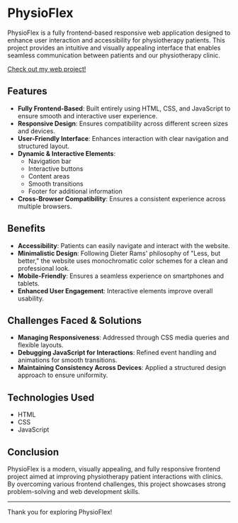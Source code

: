 # PhysioFlex

PhysioFlex is a fully frontend-based responsive web application designed to enhance user interaction and accessibility for physiotherapy patients. This project provides an intuitive and visually appealing interface that enables seamless communication between patients and our physiotherapy clinic.

[Check out my web project!](https://devammistry.github.io/PhysioFlex/)

## Features

- **Fully Frontend-Based**: Built entirely using HTML, CSS, and JavaScript to ensure smooth and interactive user experience.
- **Responsive Design**: Ensures compatibility across different screen sizes and devices.
- **User-Friendly Interface**: Enhances interaction with clear navigation and structured layout.
- **Dynamic & Interactive Elements**:
  - Navigation bar
  - Interactive buttons
  - Content areas
  - Smooth transitions
  - Footer for additional information
- **Cross-Browser Compatibility**: Ensures a consistent experience across multiple browsers.

## Benefits

- **Accessibility**: Patients can easily navigate and interact with the website.
- **Minimalistic Design**: Following Dieter Rams' philosophy of "Less, but better," the website uses monochromatic color schemes for a clean and professional look.
- **Mobile-Friendly**: Ensures a seamless experience on smartphones and tablets.
- **Enhanced User Engagement**: Interactive elements improve overall usability.

## Challenges Faced & Solutions

- **Managing Responsiveness**: Addressed through CSS media queries and flexible layouts.
- **Debugging JavaScript for Interactions**: Refined event handling and animations for smooth transitions.
- **Maintaining Consistency Across Devices**: Applied a structured design approach to ensure uniformity.

## Technologies Used

- HTML
- CSS
- JavaScript

## Conclusion

PhysioFlex is a modern, visually appealing, and fully responsive frontend project aimed at improving physiotherapy patient interactions with clinics. By overcoming various frontend challenges, this project showcases strong problem-solving and web development skills.

---

Thank you for exploring PhysioFlex!
